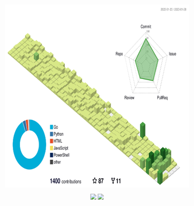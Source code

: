 <p align="center">
  <img height="500" src="https://raw.githubusercontent.com/j178/j178/main/data/profile-customize.svg" />
</p>

<p align="center">
  <img height="200" src="https://github-readme-stats.vercel.app/api?username=j178&count_private=true&include_all_commits=true&show_icons=true&custom_title=j178%27s%20GitHub%20stats" />
  <img height="200" src="https://github-readme-stats.vercel.app/api/top-langs/?username=j178&theme=default&show_icons=true&exclude_repo=nmap,j178.github.io,MyWechat" />
</p>
